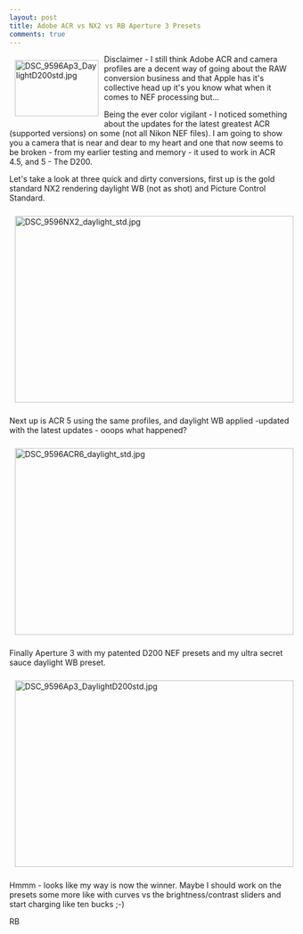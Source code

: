 ```yaml
---
layout: post
title: Adobe ACR vs NX2 vs RB Aperture 3 Presets
comments: true
---
```

<a rel="lightbox" href="/wp-content/uploads/2010/07/DSC_9596Ap3_DaylightD200std.jpg"><img title="DSC_9596Ap3_DaylightD200std.jpg" src="/wp-content/uploads/2010/07/.thumbs/.DSC_9596Ap3_DaylightD200std.jpg" border="0" alt="DSC_9596Ap3_DaylightD200std.jpg" hspace="10" vspace="10" width="150" height="101" align="left" /></a>Disclaimer - I still think Adobe ACR and camera profiles are a decent way of going about the RAW conversion business and that Apple has it's collective head up it's you know what when it comes to NEF processing but...

Being the ever color vigilant - I noticed something about the updates for the latest greatest ACR (supported versions) on some (not all Nikon NEF files). I am going to show you a camera that is near and dear to my heart and one that now seems to be broken - from my earlier testing and memory - it used to work in ACR 4.5, and 5 - The D200.

Let's take a look at three quick and dirty conversions, first up is the gold standard NX2 rendering daylight WB (not as shot) and Picture Control Standard.

<img title="DSC_9596NX2_daylight_std.jpg" src="/wp-content/uploads/2010/07/DSC_9596NX2_daylight_std.jpg" border="0" alt="DSC_9596NX2_daylight_std.jpg" hspace="10" vspace="10" width="500" height="335" />

Next up is ACR 5 using the same profiles, and daylight WB applied -updated with the latest updates - ooops what happened?

<img title="DSC_9596ACR6_daylight_std.jpg" src="/wp-content/uploads/2010/07/DSC_9596ACR6_daylight_std.jpg" border="0" alt="DSC_9596ACR6_daylight_std.jpg" hspace="10" vspace="10" width="500" height="335" />

Finally Aperture 3 with my patented D200 NEF presets and my ultra secret sauce daylight WB preset.

<img title="DSC_9596Ap3_DaylightD200std.jpg" src="/wp-content/uploads/2010/07/DSC_9596Ap3_DaylightD200std.jpg" border="0" alt="DSC_9596Ap3_DaylightD200std.jpg" hspace="10" vspace="10" width="500" height="335" />

Hmmm - looks like my way is now the winner. Maybe I should work on the presets some more like with curves vs the brightness/contrast sliders and start charging like ten bucks ;-)

RB